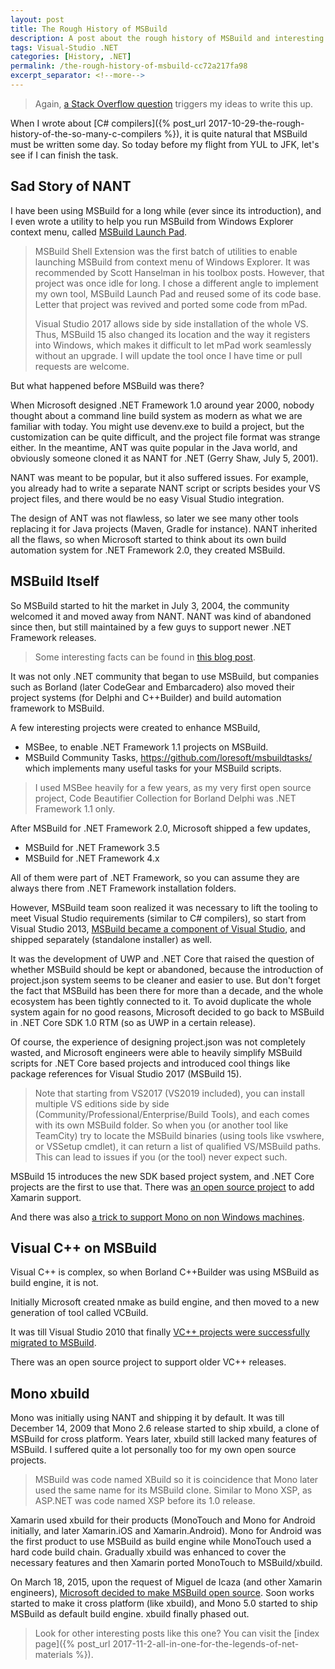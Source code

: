 ```yaml
---
layout: post
title: The Rough History of MSBuild
description: A post about the rough history of MSBuild and interesting stories behind it.
tags: Visual-Studio .NET
categories: [History, .NET]
permalink: /the-rough-history-of-msbuild-cc72a217fa98
excerpt_separator: <!--more-->
---
```


> Again, [a Stack Overflow question](https://stackoverflow.com/questions/47061820/can-msbuild-binaries-be-used-on-their-own/47062127#47062127) triggers my ideas to write this up.

When I wrote about [C# compilers]({% post_url 2017-10-29-the-rough-history-of-the-so-many-c-compilers %}), it is quite natural that MSBuild must be written some day. So today before my flight from YUL to JFK, let's see if I can finish the task.
<!--more-->

## Sad Story of NANT
I have been using MSBuild for a long while (ever since its introduction), and I even wrote a utility to help you run MSBuild from Windows Explorer context menu, called [MSBuild Launch Pad](https://github.com/lextm/msbuildlaunchpad).

> MSBuild Shell Extension was the first batch of utilities to enable launching MSBuild from context menu of Windows Explorer. It was recommended by Scott Hanselman in his toolbox posts. However, that project was once idle for long. I chose a different angle to implement my own tool, MSBuild Launch Pad and reused some of its code base. Letter that project was revived and ported some code from mPad.
>
> Visual Studio 2017 allows side by side installation of the whole VS. Thus, MSBuild 15 also changed its location and the way it registers into Windows, which makes it difficult to let mPad work seamlessly without an upgrade. I will update the tool once I have time or pull requests are welcome.

But what happened before MSBuild was there?

When Microsoft designed .NET Framework 1.0 around year 2000, nobody thought about a command line build system as modern as what we are familiar with today. You might use devenv.exe to build a project, but the customization can be quite difficult, and the project file format was strange either. In the meantime, ANT was quite popular in the Java world, and obviously someone cloned it as NANT for .NET (Gerry Shaw, July 5, 2001).

NANT was meant to be popular, but it also suffered issues. For example, you already had to write a separate NANT script or scripts besides your VS project files, and there would be no easy Visual Studio integration.

The design of ANT was not flawless, so later we see many other tools replacing it for Java projects (Maven, Gradle for instance). NANT inherited all the flaws, so when Microsoft started to think about its own build automation system for .NET Framework 2.0, they created MSBuild.

## MSBuild Itself
So MSBuild started to hit the market in July 3, 2004, the community welcomed it and moved away from NANT. NANT was kind of abandoned since then, but still maintained by a few guys to support newer .NET Framework releases.

> Some interesting facts can be found in [this blog post](https://notgartner.wordpress.com/2005/05/01/the-road-to-msbuild/).

It was not only .NET community that began to use MSBuild, but companies such as Borland (later CodeGear and Embarcadero) also moved their project systems (for Delphi and C++Builder) and build automation framework to MSBuild.

A few interesting projects were created to enhance MSBuild,

* MSBee, to enable .NET Framework 1.1 projects on MSBuild.
* MSBuild Community Tasks, https://github.com/loresoft/msbuildtasks/ which implements many useful tasks for your MSBuild scripts.

> I used MSBee heavily for a few years, as my very first open source project, Code Beautifier Collection for Borland Delphi was .NET Framework 1.1 only.

After MSBuild for .NET Framework 2.0, Microsoft shipped a few updates,

* MSBuild for .NET Framework 3.5
* MSBuild for .NET Framework 4.x

All of them were part of .NET Framework, so you can assume they are always there from .NET Framework installation folders.

However, MSBuild team soon realized it was necessary to lift the tooling to meet Visual Studio requirements (similar to C# compilers), so start from Visual Studio 2013, [MSBuild became a component of Visual Studio](https://blogs.msdn.microsoft.com/visualstudio/2013/07/24/msbuild-is-now-part-of-visual-studio/), and shipped separately (standalone installer) as well.

It was the development of UWP and .NET Core that raised the question of whether MSBuild should be kept or abandoned, because the introduction of project.json system seems to be cleaner and easier to use. But don't forget the fact that MSBuild has been there for more than a decade, and the whole ecosystem has been tightly connected to it. To avoid duplicate the whole system again for no good reasons, Microsoft decided to go back to MSBuild in .NET Core SDK 1.0 RTM (so as UWP in a certain release).

Of course, the experience of designing project.json was not completely wasted, and Microsoft engineers were able to heavily simplify MSBuild scripts for .NET Core based projects and introduced cool things like package references for Visual Studio 2017 (MSBuild 15).

> Note that starting from VS2017 (VS2019 included), you can install multiple VS editions side by side (Community/Professional/Enterprise/Build Tools), and each comes with its own MSBuild folder. So when you (or another tool like TeamCity) try to locate the MSBuild binaries (using tools like vswhere, or VSSetup cmdlet), it can return a list of qualified VS/MSBuild paths. This can lead to issues if you (or the tool) never expect such.

MSBuild 15 introduces the new SDK based project system, and .NET Core projects are the first to use that. There was [an open source project](https://github.com/onovotny/MSBuildSdkExtras) to add Xamarin support.

And there was also [a trick to support Mono on non Windows machines](https://github.com/dotnet/netcorecli-fsc/wiki/.NET-Core-SDK-1.0.1).

## Visual C++ on MSBuild
Visual C++ is complex, so when Borland C++Builder was using MSBuild as build engine, it is not.

Initially Microsoft created nmake as build engine, and then moved to a new generation of tool called VCBuild.

It was till Visual Studio 2010 that finally [VC++ projects were successfully migrated to MSBuild](https://blogs.msdn.microsoft.com/vcblog/2010/01/11/vcbuild-vs-c-msbuild-on-the-command-line/).

There was an open source project to support older VC++ releases.

## Mono xbuild
Mono was initially using NANT and shipping it by default. It was till December 14, 2009 that Mono 2.6 release started to ship xbuild, a clone of MSBuild for cross platform. Years later, xbuild still lacked many features of MSBuild. I suffered quite a lot personally too for my own open source projects.

> MSBuild was code named XBuild so it is coincidence that Mono later used the same name for its MSBuild clone. Similar to Mono XSP, as ASP.NET was code named XSP before its 1.0 release.

Xamarin used xbuild for their products (MonoTouch and Mono for Android initially, and later Xamarin.iOS and Xamarin.Android). Mono for Android was the first product to use MSBuild as build engine while MonoTouch used a hard code build chain. Gradually xbuild was enhanced to cover the necessary features and then Xamarin ported MonoTouch to MSBuild/xbuild.

On March 18, 2015, upon the request of Miguel de Icaza (and other Xamarin engineers), [Microsoft decided to make MSBuild open source](https://github.com/Microsoft/msbuild). Soon works started to make it cross platform (like xbuild), and Mono 5.0 started to ship MSBuild as default build engine. xbuild finally phased out.

> Look for other interesting posts like this one? You can visit the [index page]({% post_url 2017-11-2-all-in-one-for-the-legends-of-net-materials %}).
